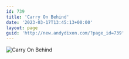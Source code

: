 ```yaml
---
id: 739
title: 'Carry On Behind'
date: '2023-03-17T13:45:13+00:00'
layout: page
guid: 'http://new.andydixon.com/?page_id=739'
---
```


![Carry On Behind](https://i0.wp.com/assets.g8x2.ldn.idrivee2-23.com/posters/Carry%20On%20Behind%2001.jpg?w=1200&ssl=1 "Carry On Behind")